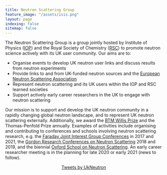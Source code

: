 ```yaml
---
title: Neutron Scattering Group
feature_image: "/assets/isis.png"
layout: page
indexing: false
sitemap: false
---
```


The Neutron Scattering Group is a group jointly hosted by Institute of Physics ([IOP](https://www.iop.org/)) and the Royal Society of Chemistry ([RSC](https://www.rsc.org/)) to promote neutron science actively with its UK user community.
Our aims are to:
 
- Organise events to develop UK neutron user links and discuss results from neutron experiments
- Provide links to and from UK-funded neutron sources and the [European Neutron Scattering Association](http://www.neutrons-ensa.eu)
- Represent neutron scattering and its UK users within the IOP and RSC learned societies
- Support actively early career researchers in the UK to engage with neutron scattering
 
Our mission is to support and develop the UK neutron community in a rapidly changing global neutron landscape, and to represent UK neutron scattering externally.
Additionally, we award the [BTM Willis Prize](./willis) and the Thomas-Penfold Prize annually. 
Examples of activities include organising and contributing to conferences and schools involving neutron scattering research, e.g. the [Faraday Joint Interest Group Conferences](https://warwick.ac.uk/fac/sci/chemistry/news/events/faraday2017/) in 2017 and 2021, the [Gordon Research Conferences on Neutron Scattering](https://www.grc.org/neutron-scattering-conference/) 2018 and 2019, and the biennial [Oxford School on Neutron Scattering](https://www.oxfordneutronschool.org/). An early career researcher meeting is in the planning for late 2020 or early 2021 (news to follow).

<center><a class="twitter-timeline" data-width="350" data-height="500" data-theme="light" href="https://twitter.com/UkNeutron?ref_src=twsrc%5Etfw">Tweets by UkNeutron</a> <script async src="https://platform.twitter.com/widgets.js" charset="utf-8"></script></center>
